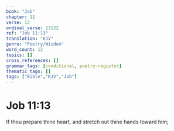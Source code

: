 ```yaml
---
book: "Job"
chapter: 11
verse: 13
ordinal_verse: 13122
ref: "Job 11:13"
translation: "KJV"
genre: "Poetry/Wisdom"
word_count: 12
topics: []
cross_references: []
grammar_tags: [conditional, poetry-register]
thematic_tags: []
tags: ["Bible","KJV","Job"]
---
```


# Job 11:13

If thou prepare thine heart, and stretch out thine hands toward him;
